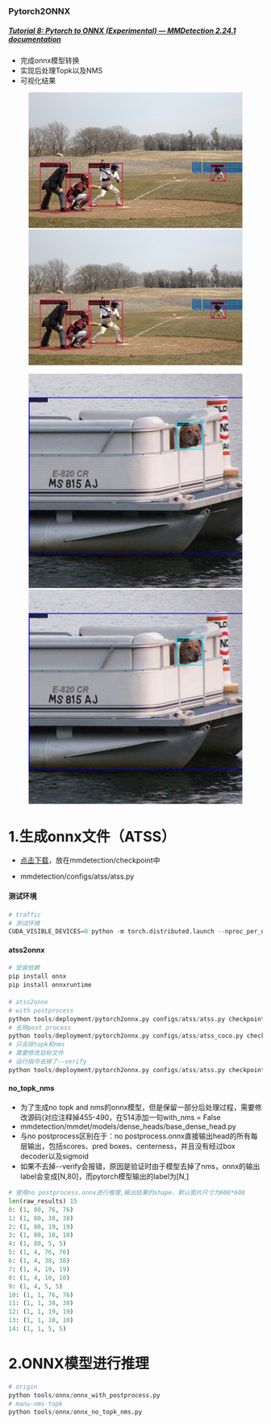 ### Pytorch2ONNX

##### [Tutorial 8: Pytorch to ONNX (Experimental) — MMDetection 2.24.1 documentation](https://mmdetection.readthedocs.io/en/latest/tutorials/pytorch2onnx.html)

- 完成onnx模型转换
- 实现后处理Topk以及NMS
- 可视化结果
<figure class="third">
<img src="https://github.com/fenfenfenfan/mmdet2onnx/blob/master/no_topk_nms_thr1.jpg?raw=true" width="600"/><img src="https://github.com/fenfenfenfan/mmdet2onnx/blob/master/with_postprocess1.jpg?raw=true" width="600"/>
</figure>
<figure class="third">
<img src="https://github.com/fenfenfenfan/mmdet2onnx/blob/master/no_topk_nms_thr2.jpg?raw=true" width="600"/><img src="https://github.com/fenfenfenfan/mmdet2onnx/blob/master/with_postprocess2.jpg?raw=true" width="600"/>
</figure>

# 1.生成onnx文件（ATSS）

- [点击下载](https://download.openmmlab.com/mmdetection/v2.0/atss/atss_r50_fpn_1x_coco/atss_r50_fpn_1x_coco_20200209-985f7bd0.pth)，放在mmdetection/checkpoint中

- mmdetection/configs/atss/atss.py

#### 测试环境

```Python
# traffic
# 测试环境
CUDA_VISIBLE_DEVICES=0 python -m torch.distributed.launch --nproc_per_node=1 --use_env tools/analysis_tools/benchmark.py configs/atss/atss.py checkpoint/atss_r50_fpn_1x_coco_20200209-985f7bd0.pth --max-iter 10 --log-interval 1 --launcher pytorch
```

#### atss2onnx

```Python
# 安装依赖
pip install onnx
pip install onnxruntime

# atss2onnx
# with postprocess
python tools/deployment/pytorch2onnx.py configs/atss/atss.py checkpoint/atss_r50_fpn_1x_coco_20200209-985f7bd0.pth --output-file checkpoint/atss_coco.onnx --input-img /mmdetection/coco/COCO_train2014_000000000009.jpg --test-img /mmdetection/coco/COCO_train2014_000000000009.jpg --shape 608 608 --verify --dynamic-export --cfg-options model.test_cfg.deploy_nms_pre=-1
# 去除post process
python tools/deployment/pytorch2onnx.py configs/atss/atss_coco.py checkpoint/atss_r50_fpn_1x_coco_20200209-985f7bd0.pth --output-file checkpoint/atss_r50_fpn_1x_coco_no_postprocess408.onnx --input-img data/traffic/task11_origin/data/train_images/13021_1647589563476.png --test-img data/traffic/task11_origin/data/train_images/13021_1647589563476.png --shape 408 408 --verify --dynamic-export --cfg-options model.test_cfg.deploy_nms_pre=-1 --skip-postprocess
# 只去除topk和nms
# 需要修改目标文件
# 运行指令去掉了--verify
python tools/deployment/pytorch2onnx.py configs/atss/atss.py checkpoint/atss_r50_fpn_1x_coco_20200209-985f7bd0.pth --output-file checkpoint/atss_coco_no_topk_nms.onnx --input-img /mmdetection/coco/COCO_train2014_000000000009.jpg --test-img /mmdetection/coco/COCO_train2014_000000000009.jpg --shape 608 608 --dynamic-export --cfg-options model.test_cfg.deploy_nms_pre=-1
```

#### no_topk_nms

- 为了生成no topk and nms的onnx模型，但是保留一部分后处理过程，需要修改源码(对应注释掉455-490，在514添加一句with_nms = False
- mmdetection/mmdet/models/dense_heads/base_dense_head.py  
- 与no postprocess区别在于：no postprocess.onnx直接输出head的所有每层输出，包括scores、pred boxes、centerness，并且没有经过box decoder以及sigmoid
- 如果不去掉--verify会报错，原因是验证时由于模型去掉了nms，onnx的输出label会变成[N,80]，而pytorch模型输出的label为[N,]

```Python
# 使用no postprocess.onnx进行推理,输出结果的shape，默认图片尺寸为608*608
len(raw_results) 15
0: (1, 80, 76, 76)
1: (1, 80, 38, 38)
2: (1, 80, 19, 19)
3: (1, 80, 10, 10)
4: (1, 80, 5, 5)
5: (1, 4, 76, 76)
6: (1, 4, 38, 38)
7: (1, 4, 19, 19)
8: (1, 4, 10, 10)
9: (1, 4, 5, 5)
10: (1, 1, 76, 76)
11: (1, 1, 38, 38)
12: (1, 1, 19, 19)
13: (1, 1, 10, 10)
14: (1, 1, 5, 5)
```

# 2.ONNX模型进行推理



```Python
# origin
python tools/onnx/onnx_with_postprocess.py
# manu-nms-topk
python tools/onnx/onnx_no_topk_nms.py
```